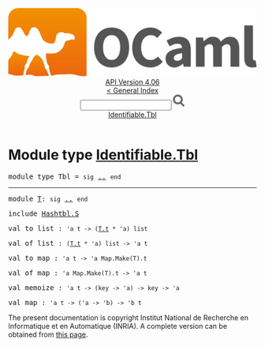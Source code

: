 <!-- ((! set title API !)) ((! set documentation !)) ((! set api !)) ((! set nobreadcrumb !)) -->
<div class="api"><header><nav class="toc brand"><a class="brand" href="https://ocaml.org/"><img src="colour-logo-gray.svg" class="svg" alt="OCaml"></a></nav><nav class="toc"><div class="toc_version"><a href="/docs" id="version-select">API Version 4.06</a></div><a href="index.html">&lt; General Index</a><div class="api_search"><input type="text" name="apisearch" id="api_search" oninput="mySearch(false);" onkeypress="this.oninput();" onclick="this.oninput();" onpaste="this.oninput();">
<img src="search_icon.svg" alt="Search" class="svg" onclick="mySearch(false)"></div>
<div id="search_results"></div><div class="toc_title"><a href="#top">Identifiable.Tbl</a></div><ul></ul></nav></header>

<h1>Module type <a href="type_Identifiable.Tbl.html">Identifiable.Tbl</a></h1>

<pre><span id="MODULETYPETbl"><span class="keyword">module type</span> Tbl</span> = <code class="code"><span class="keyword">sig</span></code> <a href="Identifiable.Tbl.html">..</a> <code class="code"><span class="keyword">end</span></code></pre><hr width="100%">

<pre><span id="MODULET"><span class="keyword">module</span> <a href="Identifiable.Tbl.T.html">T</a></span>: <code class="code"><span class="keyword">sig</span></code> <a href="Identifiable.Tbl.T.html">..</a> <code class="code"><span class="keyword">end</span></code></pre>
<pre><span class="keyword">include</span> <a href="Hashtbl.S.html">Hashtbl.S</a></pre>

<pre><span id="VALto_list"><span class="keyword">val</span> to_list</span> : <code class="type">'a t -&gt; (<a href="Identifiable.Tbl.T.html#TYPEt">T.t</a> * 'a) list</code></pre>
<pre><span id="VALof_list"><span class="keyword">val</span> of_list</span> : <code class="type">(<a href="Identifiable.Tbl.T.html#TYPEt">T.t</a> * 'a) list -&gt; 'a t</code></pre>
<pre><span id="VALto_map"><span class="keyword">val</span> to_map</span> : <code class="type">'a t -&gt; 'a Map.Make(T).t</code></pre>
<pre><span id="VALof_map"><span class="keyword">val</span> of_map</span> : <code class="type">'a Map.Make(T).t -&gt; 'a t</code></pre>
<pre><span id="VALmemoize"><span class="keyword">val</span> memoize</span> : <code class="type">'a t -&gt; (key -&gt; 'a) -&gt; key -&gt; 'a</code></pre>
<pre><span id="VALmap"><span class="keyword">val</span> map</span> : <code class="type">'a t -&gt; ('a -&gt; 'b) -&gt; 'b t</code></pre><div class="copyright">The present documentation is copyright Institut National de Recherche en Informatique et en Automatique (INRIA). A complete version can be obtained from <a href="http://caml.inria.fr/pub/docs/manual-ocaml/">this page</a>.</div></div>